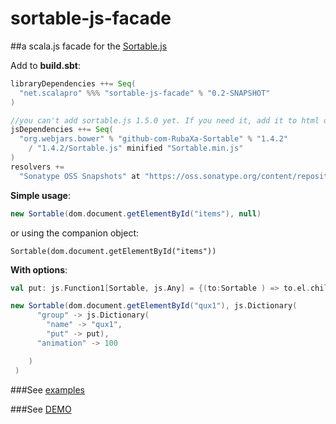 # sortable-js-facade
##a scala.js facade for the [Sortable.js](https://github.com/RubaXa/Sortable)

Add to **build.sbt**:

```scala
libraryDependencies ++= Seq(
  "net.scalapro" %%% "sortable-js-facade" % "0.2-SNAPSHOT"
)

//you can't add sortable.js 1.5.0 yet. If you need it, add it to html of the page manually
jsDependencies ++= Seq(
  "org.webjars.bower" % "github-com-RubaXa-Sortable" % "1.4.2"
    / "1.4.2/Sortable.js" minified "Sortable.min.js"
)
resolvers +=
  "Sonatype OSS Snapshots" at "https://oss.sonatype.org/content/repositories/snapshots"
```  
  
**Simple usage**:
```scala
new Sortable(dom.document.getElementById("items"), null)
```

or using the companion object:
```
Sortable(dom.document.getElementById("items"))
```

**With options**:
```scala
val put: js.Function1[Sortable, js.Any] = {(to:Sortable ) => to.el.children.length < 4}

new Sortable(dom.document.getElementById("qux1"), js.Dictionary(
      "group" -> js.Dictionary(
        "name" -> "qux1",
        "put" -> put),
      "animation" -> 100

    )
 )
```

###See [examples](https://github.com/Kremlianski/scalajs-sortable-demos)

###See [DEMO](http://projects.scalapro.net/sortable-js-facade/)

